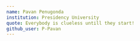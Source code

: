 ```yaml
---
name: Pavan Penugonda
institution: Presidency University
quote: Everybody is clueless untill they start!
github_user: P-Pavan
--- 
```

